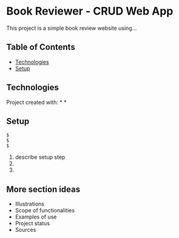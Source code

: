 # Book Reviewer - CRUD Web App
This project is a simple book review website using...
## Table of Contents
* [Technologies](#technologies)
* [Setup](#setup)

## Technologies
Project created with:
* 
*

## Setup
```
$
$
$
```
1. describe setup step
2.
3.
## More section ideas
* Illustrations
* Scope of functionalities 
* Examples of use
* Project status 
* Sources
